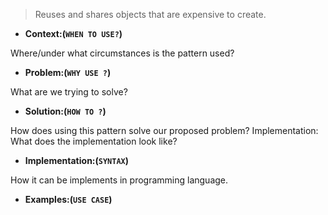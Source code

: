 >Reuses and shares objects that are expensive to create.

- **Context:(`WHEN TO USE?`)** 

Where/under what circumstances is the pattern used? 

- **Problem:(`WHY USE ?`)** 

What are we trying to solve?

- **Solution:(`HOW TO ?`)** 

How does using this pattern solve our proposed problem?
Implementation: What does the implementation look like?  

- **Implementation:(`SYNTAX`)** 

How it can be implements in programming language.

- **Examples:(`USE CASE`)** 